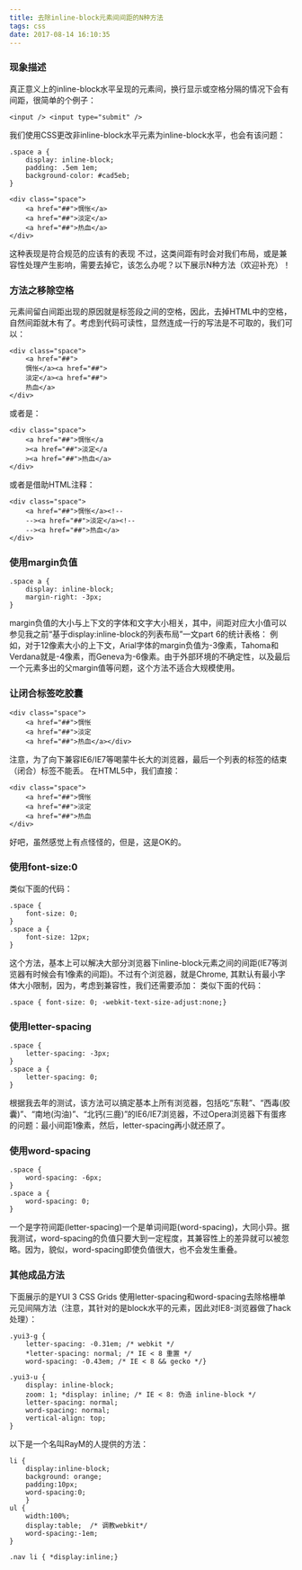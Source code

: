 ```yaml
---
title: 去除inline-block元素间间距的N种方法
tags: css
date: 2017-08-14 16:10:35
---
```


### 现象描述 ###

 真正意义上的inline-block水平呈现的元素间，换行显示或空格分隔的情况下会有间距，很简单的个例子： 

```
<input /> <input type="submit" />

```
我们使用CSS更改非inline-block水平元素为inline-block水平，也会有该问题：
```
.space a {
    display: inline-block;
    padding: .5em 1em;
    background-color: #cad5eb;
}

<div class="space">
    <a href="##">惆怅</a>
    <a href="##">淡定</a>
    <a href="##">热血</a>
</div>
```
这种表现是符合规范的应该有的表现
不过，这类间距有时会对我们布局，或是兼容性处理产生影响，需要去掉它，该怎么办呢？以下展示N种方法（欢迎补充）！


### 方法之移除空格 ###
元素间留白间距出现的原因就是标签段之间的空格，因此，去掉HTML中的空格，自然间距就木有了。考虑到代码可读性，显然连成一行的写法是不可取的，我们可以：
```
<div class="space">
    <a href="##">
    惆怅</a><a href="##">
    淡定</a><a href="##">
    热血</a>
</div>
```
或者是：
```
<div class="space">
    <a href="##">惆怅</a
    ><a href="##">淡定</a
    ><a href="##">热血</a>
</div>
```
或者是借助HTML注释：
```
<div class="space">
    <a href="##">惆怅</a><!--
    --><a href="##">淡定</a><!--
    --><a href="##">热血</a>
</div>
```

### 使用margin负值 ###

```
.space a {
    display: inline-block;
    margin-right: -3px;
}
```
margin负值的大小与上下文的字体和文字大小相关，其中，间距对应大小值可以参见我之前“基于display:inline-block的列表布局”一文part 6的统计表格：
例如，对于12像素大小的上下文，Arial字体的margin负值为-3像素，Tahoma和Verdana就是-4像素，而Geneva为-6像素。由于外部环境的不确定性，以及最后一个元素多出的父margin值等问题，这个方法不适合大规模使用。

### 让闭合标签吃胶囊 ###
```
<div class="space">
    <a href="##">惆怅
    <a href="##">淡定
    <a href="##">热血</a></div>
```

注意，为了向下兼容IE6/IE7等喝蒙牛长大的浏览器，最后一个列表的标签的结束（闭合）标签不能丢。
在HTML5中，我们直接：
```
<div class="space">
    <a href="##">惆怅
    <a href="##">淡定
    <a href="##">热血
</div>
```
好吧，虽然感觉上有点怪怪的，但是，这是OK的。
### 使用font-size:0 ###
类似下面的代码：

```
.space {
    font-size: 0;
}
.space a {
    font-size: 12px;
}
```

这个方法，基本上可以解决大部分浏览器下inline-block元素之间的间距(IE7等浏览器有时候会有1像素的间距)。不过有个浏览器，就是Chrome, 其默认有最小字体大小限制，因为，考虑到兼容性，我们还需要添加：
类似下面的代码：

```
.space { font-size: 0; -webkit-text-size-adjust:none;}

```

### 使用letter-spacing ###
```
.space {
    letter-spacing: -3px;
}
.space a {
    letter-spacing: 0;
}
```
根据我去年的测试，该方法可以搞定基本上所有浏览器，包括吃“东鞋”、“西毒(胶囊)”、“南地(沟油)”、“北钙(三鹿)”的IE6/IE7浏览器，不过Opera浏览器下有蛋疼的问题：最小间距1像素，然后，letter-spacing再小就还原了。


### 使用word-spacing ###

```
.space {
    word-spacing: -6px;
}
.space a {
    word-spacing: 0;
}
```
一个是字符间距(letter-spacing)一个是单词间距(word-spacing)，大同小异。据我测试，word-spacing的负值只要大到一定程度，其兼容性上的差异就可以被忽略。因为，貌似，word-spacing即使负值很大，也不会发生重叠。


### 其他成品方法 ###
下面展示的是YUI 3 CSS Grids 使用letter-spacing和word-spacing去除格栅单元见间隔方法（注意，其针对的是block水平的元素，因此对IE8-浏览器做了hack处理）：
```
.yui3-g {
    letter-spacing: -0.31em; /* webkit */
    *letter-spacing: normal; /* IE < 8 重置 */
    word-spacing: -0.43em; /* IE < 8 && gecko */}

.yui3-u {
    display: inline-block;
    zoom: 1; *display: inline; /* IE < 8: 伪造 inline-block */
    letter-spacing: normal;
    word-spacing: normal;
    vertical-align: top;
}
```
以下是一个名叫RayM的人提供的方法：
```
li {
    display:inline-block;
    background: orange;
    padding:10px;
    word-spacing:0;
    }
ul {
    width:100%;
    display:table;  /* 调教webkit*/
    word-spacing:-1em;
}

.nav li { *display:inline;}
```